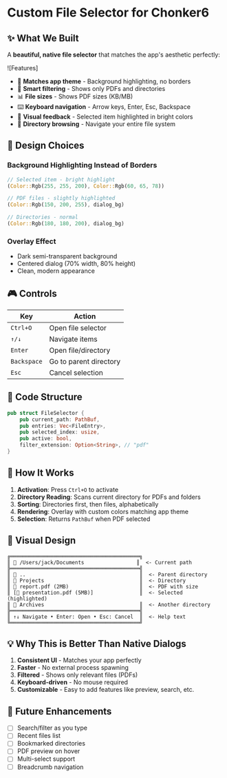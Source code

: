 # Custom File Selector for Chonker6

## ✨ What We Built

A **beautiful, native file selector** that matches the app's aesthetic perfectly:

![Features]
- 🎨 **Matches app theme** - Background highlighting, no borders
- 📁 **Smart filtering** - Shows only PDFs and directories
- 📊 **File sizes** - Shows PDF sizes (KB/MB)
- ⌨️ **Keyboard navigation** - Arrow keys, Enter, Esc, Backspace
- 🌈 **Visual feedback** - Selected item highlighted in bright colors
- 📂 **Directory browsing** - Navigate your entire file system

## 🎯 Design Choices

### Background Highlighting Instead of Borders
```rust
// Selected item - bright highlight
(Color::Rgb(255, 255, 200), Color::Rgb(60, 65, 78))

// PDF files - slightly highlighted  
(Color::Rgb(150, 200, 255), dialog_bg)

// Directories - normal
(Color::Rgb(180, 180, 200), dialog_bg)
```

### Overlay Effect
- Dark semi-transparent background
- Centered dialog (70% width, 80% height)
- Clean, modern appearance

## 🎮 Controls

| Key | Action |
|-----|--------|
| `Ctrl+O` | Open file selector |
| `↑/↓` | Navigate items |
| `Enter` | Open file/directory |
| `Backspace` | Go to parent directory |
| `Esc` | Cancel selection |

## 📝 Code Structure

```rust
pub struct FileSelector {
    pub current_path: PathBuf,
    pub entries: Vec<FileEntry>,
    pub selected_index: usize,
    pub active: bool,
    filter_extension: Option<String>, // "pdf"
}
```

## 🚀 How It Works

1. **Activation**: Press `Ctrl+O` to activate
2. **Directory Reading**: Scans current directory for PDFs and folders
3. **Sorting**: Directories first, then files, alphabetically
4. **Rendering**: Overlay with custom colors matching app theme
5. **Selection**: Returns `PathBuf` when PDF selected

## 🎨 Visual Design

```
╔══════════════════════════════════════════╗
║ 📂 /Users/jack/Documents                 ║  <- Current path
╠══════════════════════════════════════════╣
║ 📁 ..                                     ║  <- Parent directory
║ 📁 Projects                               ║  <- Directory
║ 📄 report.pdf (2MB)                       ║  <- PDF with size
║ [📄 presentation.pdf (5MB)]               ║  <- Selected (highlighted)
║ 📁 Archives                               ║  <- Another directory
╠══════════════════════════════════════════╣
║ ↑↓ Navigate • Enter: Open • Esc: Cancel  ║  <- Help text
╚══════════════════════════════════════════╝
```

## 💡 Why This is Better Than Native Dialogs

1. **Consistent UI** - Matches your app perfectly
2. **Faster** - No external process spawning
3. **Filtered** - Shows only relevant files (PDFs)
4. **Keyboard-driven** - No mouse required
5. **Customizable** - Easy to add features like preview, search, etc.

## 🔮 Future Enhancements

- [ ] Search/filter as you type
- [ ] Recent files list
- [ ] Bookmarked directories
- [ ] PDF preview on hover
- [ ] Multi-select support
- [ ] Breadcrumb navigation